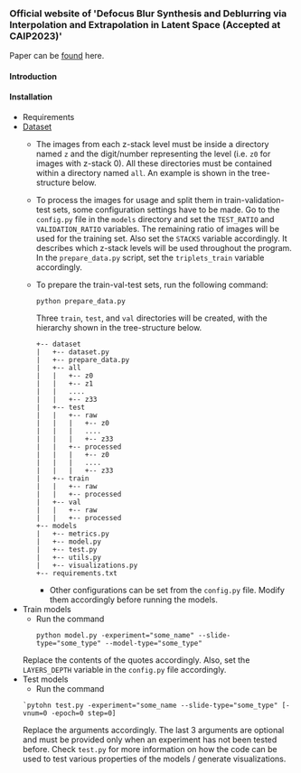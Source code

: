 ### Official website of 'Defocus Blur Synthesis and Deblurring via Interpolation and Extrapolation in Latent Space (Accepted at CAIP2023)'

Paper can be [found](http) here.

#### Introduction


#### Installation 
* Requirements
* [Dataset](https://bbbc.broadinstitute.org/BBBC006)
  * The images from each z-stack level must be inside a directory named `z` and the digit/number representing the level (i.e. `z0` for images with z-stack 0). All these directories must be contained within a directory named `all`. An example is shown in the tree-structure below.
  * To process the images for usage and split them in train-validation-test sets, some configuration settings have to be made. Go to the `config.py` file in the `models` directory and set the `TEST_RATIO` and `VALIDATION_RATIO` variables. The remaining ratio of images will be used for the training set. Also set the `STACKS` variable accordingly. It describes which z-stack levels will be used throughout the program. In the `prepare_data.py` script, set the `triplets_train` variable accordingly.
  * To prepare the train-val-test sets, run the following command:
     ```
     python prepare_data.py
    ```
    Three `train`, `test`, and `val` directories will be created, with the hierarchy shown in the tree-structure below.
    
    ```.
    +-- dataset
    |   +-- dataset.py
    |   +-- prepare_data.py
    |   +-- all
    |   |   +-- z0
    |   |   +-- z1
    |   |   ....
    |   |   +-- z33
    |   +-- test
    |   |   +-- raw
    |   |   |   +-- z0
    |   |   |   ....
    |   |   |   +-- z33
    |   |   +-- processed
    |   |   |   +-- z0
    |   |   |   ....
    |   |   |   +-- z33
    |   +-- train
    |   |   +-- raw
    |   |   +-- processed
    |   +-- val
    |   |   +-- raw
    |   |   +-- processed
    +-- models
    |   +-- metrics.py
    |   +-- model.py
    |   +-- test.py
    |   +-- utils.py
    |   +-- visualizations.py
    +-- requirements.txt
    ```
    * Other configurations can be set from the `config.py` file. Modify them accordingly before running the models.
* Train models
  * Run the command
    ```
    python model.py -experiment="some_name" --slide-type="some_type" --model-type="some_type"
    ```
  Replace the contents of the quotes accordingly. Also, set the `LAYERS_DEPTH` variable in the `config.py` file accordingly.
* Test models
  * Run the command
  ```
  `pytohn test.py -experiment="some_name --slide-type="some_type" [-vnum=0 -epoch=0 step=0]

  ```
  Replace the arguments accordingly. The last 3 arguments are optional and must be provided only when an experiment has not been tested before. Check `test.py` for more information on how the code can be used to test various properties of the models / generate visualizations.


